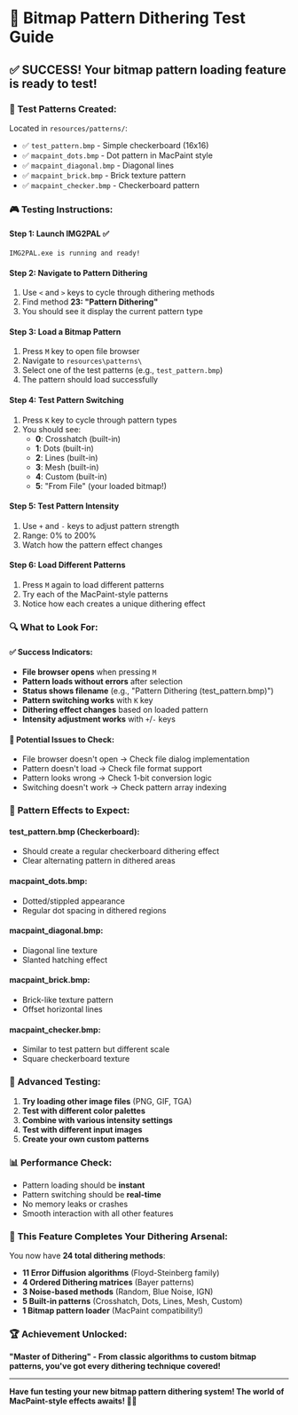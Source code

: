 # 🎯 Bitmap Pattern Dithering Test Guide

## ✅ **SUCCESS!** Your bitmap pattern loading feature is ready to test!

### 📁 Test Patterns Created:
Located in `resources/patterns/`:
- ✅ `test_pattern.bmp` - Simple checkerboard (16x16)
- ✅ `macpaint_dots.bmp` - Dot pattern in MacPaint style  
- ✅ `macpaint_diagonal.bmp` - Diagonal lines
- ✅ `macpaint_brick.bmp` - Brick texture pattern
- ✅ `macpaint_checker.bmp` - Checkerboard pattern

### 🎮 **Testing Instructions:**

#### **Step 1: Launch IMG2PAL** ✅ 
```
IMG2PAL.exe is running and ready!
```

#### **Step 2: Navigate to Pattern Dithering**
1. Use `<` and `>` keys to cycle through dithering methods
2. Find method **23: "Pattern Dithering"**
3. You should see it display the current pattern type

#### **Step 3: Load a Bitmap Pattern**
1. Press `M` key to open file browser
2. Navigate to `resources\patterns\`
3. Select one of the test patterns (e.g., `test_pattern.bmp`)
4. The pattern should load successfully

#### **Step 4: Test Pattern Switching**
1. Press `K` key to cycle through pattern types
2. You should see:
   - **0**: Crosshatch (built-in)
   - **1**: Dots (built-in)  
   - **2**: Lines (built-in)
   - **3**: Mesh (built-in)
   - **4**: Custom (built-in)
   - **5**: "From File" (your loaded bitmap!)

#### **Step 5: Test Pattern Intensity**
1. Use `+` and `-` keys to adjust pattern strength
2. Range: 0% to 200%
3. Watch how the pattern effect changes

#### **Step 6: Load Different Patterns**
1. Press `M` again to load different patterns
2. Try each of the MacPaint-style patterns
3. Notice how each creates a unique dithering effect

### 🔍 **What to Look For:**

#### **✅ Success Indicators:**
- **File browser opens** when pressing `M`
- **Pattern loads without errors** after selection
- **Status shows filename** (e.g., "Pattern Dithering (test_pattern.bmp)")
- **Pattern switching works** with `K` key
- **Dithering effect changes** based on loaded pattern
- **Intensity adjustment works** with `+`/`-` keys

#### **🚨 Potential Issues to Check:**
- File browser doesn't open → Check file dialog implementation
- Pattern doesn't load → Check file format support
- Pattern looks wrong → Check 1-bit conversion logic
- Switching doesn't work → Check pattern array indexing

### 🎨 **Pattern Effects to Expect:**

#### **test_pattern.bmp (Checkerboard):**
- Should create a regular checkerboard dithering effect
- Clear alternating pattern in dithered areas

#### **macpaint_dots.bmp:**
- Dotted/stippled appearance
- Regular dot spacing in dithered regions

#### **macpaint_diagonal.bmp:**
- Diagonal line texture
- Slanted hatching effect

#### **macpaint_brick.bmp:**
- Brick-like texture pattern
- Offset horizontal lines

#### **macpaint_checker.bmp:**
- Similar to test pattern but different scale
- Square checkerboard texture

### 🚀 **Advanced Testing:**

1. **Try loading other image files** (PNG, GIF, TGA)
2. **Test with different color palettes** 
3. **Combine with various intensity settings**
4. **Test with different input images**
5. **Create your own custom patterns**

### 📊 **Performance Check:**
- Pattern loading should be **instant**
- Pattern switching should be **real-time**
- No memory leaks or crashes
- Smooth interaction with all other features

### 🎯 **This Feature Completes Your Dithering Arsenal:**

You now have **24 total dithering methods**:
- **11 Error Diffusion algorithms** (Floyd-Steinberg family)
- **4 Ordered Dithering matrices** (Bayer patterns)
- **3 Noise-based methods** (Random, Blue Noise, IGN)
- **5 Built-in patterns** (Crosshatch, Dots, Lines, Mesh, Custom)
- **1 Bitmap pattern loader** (MacPaint compatibility!)

### 🏆 **Achievement Unlocked:**
**"Master of Dithering" - From classic algorithms to custom bitmap patterns, you've got every dithering technique covered!**

---

**Have fun testing your new bitmap pattern dithering system! The world of MacPaint-style effects awaits! 🎨✨**
